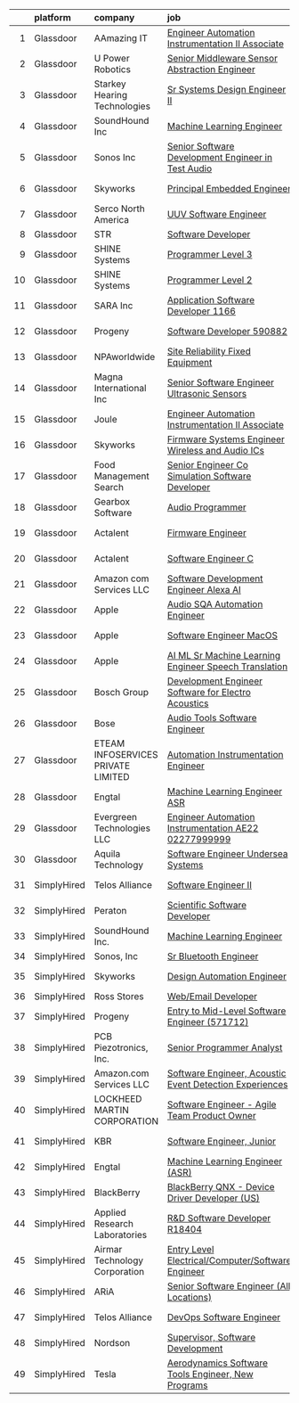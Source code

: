 

|    | platform    | company                            | job                                                                                                                                                                                                                                                                                                                                                                                                                                                                                                                                                                                                                                                                                                                                                                                                                                                                                                                                                                                                                                                                                                                                                                                                                                                                                                                                                              | update_time   | location             |
|---:|:------------|:-----------------------------------|:-----------------------------------------------------------------------------------------------------------------------------------------------------------------------------------------------------------------------------------------------------------------------------------------------------------------------------------------------------------------------------------------------------------------------------------------------------------------------------------------------------------------------------------------------------------------------------------------------------------------------------------------------------------------------------------------------------------------------------------------------------------------------------------------------------------------------------------------------------------------------------------------------------------------------------------------------------------------------------------------------------------------------------------------------------------------------------------------------------------------------------------------------------------------------------------------------------------------------------------------------------------------------------------------------------------------------------------------------------------------|:--------------|:---------------------|
|  1 | Glassdoor   | AAmazing IT                        | [Engineer   Automation Instrumentation   II  Associate ](https://www.glassdoor.com/partner/jobListing.htm?pos=116&ao=1136043&s=58&guid=000001822efd9b05837f96ace25e4f46&src=GD_JOB_AD&t=SR&vt=w&ea=1&cs=1_51148a2c&cb=1658645748809&jobListingId=1008012140318&jrtk=3-0-1g8nfr6pfjigl801-1g8nfr6ptih67800-be0268a24a9383bf-)                                                                                                                                                                                                                                                                                                                                                                                                                                                                                                                                                                                                                                                                                                                                                                                                                                                                                                                                                                                                                                     | 5d            | West Point, PA       |
|  2 | Glassdoor   | U Power Robotics                   | [Senior Middleware Sensor Abstraction Engineer](https://www.glassdoor.com/partner/jobListing.htm?pos=127&ao=1136043&s=58&guid=000001822efd9b05837f96ace25e4f46&src=GD_JOB_AD&t=SR&vt=w&ea=1&cs=1_92f5e588&cb=1658645748811&jobListingId=1008003104282&jrtk=3-0-1g8nfr6pfjigl801-1g8nfr6ptih67800-5a4da01cd59efdf4-)                                                                                                                                                                                                                                                                                                                                                                                                                                                                                                                                                                                                                                                                                                                                                                                                                                                                                                                                                                                                                                              | 10d           | Sunnyvale, CA        |
|  3 | Glassdoor   | Starkey Hearing Technologies       | [Sr Systems Design Engineer II](https://www.glassdoor.com/partner/jobListing.htm?pos=128&ao=1136043&s=58&guid=000001822efd9b05837f96ace25e4f46&src=GD_JOB_AD&t=SR&vt=w&cs=1_082acd6c&cb=1658645748813&jobListingId=1008008152054&jrtk=3-0-1g8nfr6pfjigl801-1g8nfr6ptih67800-d422a47cc30e0480-)                                                                                                                                                                                                                                                                                                                                                                                                                                                                                                                                                                                                                                                                                                                                                                                                                                                                                                                                                                                                                                                                   | 8d            | Eden Prairie, MN     |
|  4 | Glassdoor   | SoundHound Inc                     | [Machine Learning Engineer](https://www.glassdoor.com/partner/jobListing.htm?pos=114&ao=1136043&s=58&guid=000001822efd9b05837f96ace25e4f46&src=GD_JOB_AD&t=SR&vt=w&ea=1&cs=1_ebb5e240&cb=1658645748809&jobListingId=1008009295761&jrtk=3-0-1g8nfr6pfjigl801-1g8nfr6ptih67800-be87b29d058697c4-)                                                                                                                                                                                                                                                                                                                                                                                                                                                                                                                                                                                                                                                                                                                                                                                                                                                                                                                                                                                                                                                                  | 8d            | Santa Clara, CA      |
|  5 | Glassdoor   | Sonos  Inc                         | [Senior Software Development Engineer in Test  Audio](https://www.glassdoor.com/partner/jobListing.htm?pos=122&ao=1136043&s=58&guid=000001822efd9b05837f96ace25e4f46&src=GD_JOB_AD&t=SR&vt=w&cs=1_55a7605a&cb=1658645748810&jobListingId=1007998832395&jrtk=3-0-1g8nfr6pfjigl801-1g8nfr6ptih67800-caf06fc64295be09-)                                                                                                                                                                                                                                                                                                                                                                                                                                                                                                                                                                                                                                                                                                                                                                                                                                                                                                                                                                                                                                             | 12d           | Boston, MA           |
|  6 | Glassdoor   | Skyworks                           | [Principal Embedded Engineer](https://www.glassdoor.com/partner/jobListing.htm?pos=130&ao=1136043&s=58&guid=000001822efd9b05837f96ace25e4f46&src=GD_JOB_AD&t=SR&vt=w&cs=1_2ce55573&cb=1658645748813&jobListingId=1008006537939&jrtk=3-0-1g8nfr6pfjigl801-1g8nfr6ptih67800-4828e0c5c424f193-)                                                                                                                                                                                                                                                                                                                                                                                                                                                                                                                                                                                                                                                                                                                                                                                                                                                                                                                                                                                                                                                                     | 9d            | Beaverton, OR        |
|  7 | Glassdoor   | Serco North America                | [UUV Software Engineer](https://www.glassdoor.com/partner/jobListing.htm?pos=113&ao=1136043&s=58&guid=000001822efd9b05837f96ace25e4f46&src=GD_JOB_AD&t=SR&vt=w&cs=1_c44d9dc3&cb=1658645748809&jobListingId=1008022024506&jrtk=3-0-1g8nfr6pfjigl801-1g8nfr6ptih67800-c10f041f04d1a0fd-)                                                                                                                                                                                                                                                                                                                                                                                                                                                                                                                                                                                                                                                                                                                                                                                                                                                                                                                                                                                                                                                                           | 1d            | Newport, RI          |
|  8 | Glassdoor   | STR                                | [Software Developer](https://www.glassdoor.com/partner/jobListing.htm?pos=112&ao=1136043&s=58&guid=000001822efd9b05837f96ace25e4f46&src=GD_JOB_AD&t=SR&vt=w&ea=1&cs=1_a2e6bb11&cb=1658645748807&jobListingId=1008023447856&jrtk=3-0-1g8nfr6pfjigl801-1g8nfr6ptih67800-d60648e76305f06c-)                                                                                                                                                                                                                                                                                                                                                                                                                                                                                                                                                                                                                                                                                                                                                                                                                                                                                                                                                                                                                                                                         | 1d            | Dayton, OH           |
|  9 | Glassdoor   | SHINE Systems                      | [Programmer Level 3](https://www.glassdoor.com/partner/jobListing.htm?pos=124&ao=1136043&s=58&guid=000001822efd9b05837f96ace25e4f46&src=GD_JOB_AD&t=SR&vt=w&ea=1&cs=1_70035083&cb=1658645748810&jobListingId=1008006572815&jrtk=3-0-1g8nfr6pfjigl801-1g8nfr6ptih67800-06f3eaf1972c87c8-)                                                                                                                                                                                                                                                                                                                                                                                                                                                                                                                                                                                                                                                                                                                                                                                                                                                                                                                                                                                                                                                                         | 9d            | Bethesda, MD         |
| 10 | Glassdoor   | SHINE Systems                      | [Programmer Level 2](https://www.glassdoor.com/partner/jobListing.htm?pos=119&ao=1136043&s=58&guid=000001822efd9b05837f96ace25e4f46&src=GD_JOB_AD&t=SR&vt=w&cs=1_540e34c5&cb=1658645748810&jobListingId=1008006572821&jrtk=3-0-1g8nfr6pfjigl801-1g8nfr6ptih67800-6c4bebbb03e966bb-)                                                                                                                                                                                                                                                                                                                                                                                                                                                                                                                                                                                                                                                                                                                                                                                                                                                                                                                                                                                                                                                                              | 9d            | Bethesda, MD         |
| 11 | Glassdoor   | SARA Inc                           | [Application Software Developer   1166](https://www.glassdoor.com/partner/jobListing.htm?pos=118&ao=1136043&s=58&guid=000001822efd9b05837f96ace25e4f46&src=GD_JOB_AD&t=SR&vt=w&ea=1&cs=1_b25e4b38&cb=1658645748810&jobListingId=1008008922113&jrtk=3-0-1g8nfr6pfjigl801-1g8nfr6ptih67800-1d1162f147b8b102-)                                                                                                                                                                                                                                                                                                                                                                                                                                                                                                                                                                                                                                                                                                                                                                                                                                                                                                                                                                                                                                                      | 8d            | Colorado Springs, CO |
| 12 | Glassdoor   | Progeny                            | [Software Developer   590882 ](https://www.glassdoor.com/partner/jobListing.htm?pos=108&ao=1136043&s=58&guid=000001822efd9b05837f96ace25e4f46&src=GD_JOB_AD&t=SR&vt=w&cs=1_4a0d55ff&cb=1658645748807&jobListingId=1008006243769&jrtk=3-0-1g8nfr6pfjigl801-1g8nfr6ptih67800-3cf1a9ac0385223b-)                                                                                                                                                                                                                                                                                                                                                                                                                                                                                                                                                                                                                                                                                                                                                                                                                                                                                                                                                                                                                                                                    | 9d            | Canonsburg, PA       |
| 13 | Glassdoor   | NPAworldwide                       | [Site Reliability Fixed Equipment](https://www.glassdoor.com/partner/jobListing.htm?pos=103&ao=1110586&s=58&guid=000001822efd9b05837f96ace25e4f46&src=GD_JOB_AD&t=SR&vt=w&cs=1_4cec79be&cb=1658645748806&jobListingId=1008017597150&cpc=FB7E4A1762AE5BEC&jrtk=3-0-1g8nfr6pfjigl801-1g8nfr6ptih67800-60281bf49e317670--6NYlbfkN0C9BnvUC2OfFUcEeCwFAziw5WmrWmoYFT5czV5v4GtF8yAU3TOaJTADF1LsBJ8rk5iv7Gh8VKDhOPS_p8J7U9bhFVVqw1_Cem1-JXhZ5rtrvRD1pSsEtWQAR9u1zyI8MmRoysoSE-JAxFY5warrbNJenPhDEoIXB8aIO2c18rDt8I2RXmZVWnCg8uTDVRr5cJKP6HXGEX7X_ruM4HQKDdLSYIi0mvX__kdItXOoP4ZWnPk-UHGhX7sQc1twMzlnfXHioW3SMMUszMlIJoa6jhQgUt0B1ezOTwDXtulgF87Z6FfACjdfymXihQq7chplvfxNo1sdoRtgs68N9Sp7j_hiOaJP-ZZimboStZnbWjVPMtjrNGGfzN9BZZfcZZjNvogwTigG2GQr3C20R8DWf5cHeC3y71OEfp_ofLy6mGXzaFetwqNmbLTzyQFfs2Hhpif7ymDgaZmv3Lu8BftSXcMZ74TuFuJBE2qNLCJYhv6PURiabhUwZ_3qmSsI2Ca07pabtBFe_QDtdvgtb2woB9Ciwu-nHezdW8i9mgu4sEXHfQ%3D%3D)                                                                                                                                                                                                                                                                                                                                                                                                                                               | 3d            | Port Neches, TX      |
| 14 | Glassdoor   | Magna International Inc            | [Senior Software Engineer   Ultrasonic Sensors](https://www.glassdoor.com/partner/jobListing.htm?pos=120&ao=1136043&s=58&guid=000001822efd9b05837f96ace25e4f46&src=GD_JOB_AD&t=SR&vt=w&cs=1_1117e2e9&cb=1658645748810&jobListingId=1008020691159&jrtk=3-0-1g8nfr6pfjigl801-1g8nfr6ptih67800-9206e4547b050ee0-)                                                                                                                                                                                                                                                                                                                                                                                                                                                                                                                                                                                                                                                                                                                                                                                                                                                                                                                                                                                                                                                   | 2d            | Auburn Hills, MI     |
| 15 | Glassdoor   | Joule                              | [Engineer   Automation Instrumentation   II  Associate ](https://www.glassdoor.com/partner/jobListing.htm?pos=101&ao=1110586&s=58&guid=000001822efd9b05837f96ace25e4f46&src=GD_JOB_AD&t=SR&vt=w&cs=1_befd9373&cb=1658645748806&jobListingId=1008012371954&cpc=84DBBAA61F05C438&jrtk=3-0-1g8nfr6pfjigl801-1g8nfr6ptih67800-ee78424998c6d671--6NYlbfkN0AXtvPDqDev6liskt-h_3vAUEMM26GmMOlWYCAn-kvNiXTWhOpXUsJAzHKzhdDJA6zHqXVxuB8wfSBkVIxqhEgnvXRKaQQ4fowc9Xs-8TmnBfGj8huXGnDxAkHh9H7OSQRS41py27xbtg6yGS1_RRkKfQI3270QD9EQP5OygTBnGFYCBZqTxbUVJnLhVlNv4OvlfG5mkMF2SdN_PFSlcKjFBxfsZ7W5G7HcNn5B5e1HX25iKw_PKnhGqxu2u4FhOSERTrMpdfQLsdWOD9xRT0VgbLZSmo5Jih_gZevxNvvTxBG4tLOoxha0wq6cMM7GttUtg6lJr5k7TZUvkXquzd_LmxinFIPqtH1X4abQ9dDk2P9q5hz2SJpMakpkMdwiCm2yXnmRt6iB4tBHTjI4EoIPjVewcXhtpH5fTNDL0hH_g7wZ93JM1Lw6Zv-p_jNWy9l3QmhLLDnfXJitcRGFk0tlOVW3cqEOb-NvZWAV6mD6wRNZ1UlaxIgxz1lMcsg5IQBJHlwyEmCjypJXlAo39PMHUMIUhwS_yZ3kYVRDTdq35dJiy6u_ZSDJGuHPYwgNA8V0SycEYNj1oV3WEdraCZweEt5PK9IKJlrZZLMLHXiwSg%3D%3D)                                                                                                                                                                                                                                                                                                                                                         | 5d            | West Point, PA       |
| 16 | Glassdoor   | Skyworks                           | [Firmware Systems Engineer   Wireless and Audio ICs](https://www.glassdoor.com/partner/jobListing.htm?pos=129&ao=1136043&s=58&guid=000001822efd9b05837f96ace25e4f46&src=GD_JOB_AD&t=SR&vt=w&cs=1_1c1beb2c&cb=1658645748811&jobListingId=1008018288191&jrtk=3-0-1g8nfr6pfjigl801-1g8nfr6ptih67800-95187f244cde3d10-)                                                                                                                                                                                                                                                                                                                                                                                                                                                                                                                                                                                                                                                                                                                                                                                                                                                                                                                                                                                                                                              | 3d            | Beaverton, OR        |
| 17 | Glassdoor   | Food Management Search             | [Senior Engineer   Co Simulation Software Developer](https://www.glassdoor.com/partner/jobListing.htm?pos=107&ao=1110586&s=58&guid=000001822efd9b05837f96ace25e4f46&src=GD_JOB_AD&t=SR&vt=w&cs=1_03dc914e&cb=1658645748807&jobListingId=1007998919024&cpc=AC285F3A3ECA6BB0&jrtk=3-0-1g8nfr6pfjigl801-1g8nfr6ptih67800-6444d0e431a25671--6NYlbfkN0A5Q-NUM5VOQJcgw0aOtbkFdKUztaVAJ2TtkczD_hHqEc4DuK5LBeM4pbfh4wGWNhh6weSkGJTm6prASr6lEeps-CBgDNYir7CmZRJCmfR5oYtLl2yLANMHCTLOGCyH9PlzWqPZlmUjK_rc4ApVfOkVb_3V-C_PVv5EVDPVUcUc-9_0sPoSDRp9AiAtlVH3hoczldMHeT2sPWbnSXUeUO0u9RqYiqUrFT-_NKhnpXJcVPsjSOp2iZx03veMbHhUVhYKP1XNB3jT8BAOqg2N2YICQTUBXj2VqQkpURmfZlzCCHOmlP-JjSlRbKWWW5srvnzU34J4dfc7rTKL0xq-6BpoYOzMg7wVa2DmAsRqxAokLh8CXhoBJtrCa1cHTuJV41QIGjpQUUXJNTlEW_MuJ3G3LBNGW22W8QAeg0UNIxHdZXRP9JNsBLotmNaRmGHmCesZz_51dQz2I5TRxRfBUhlKHNyes-VX1srOQfyhi1To3OApYuQmuRsNrgrgXJrAwx5BdM7ddWTlT3QKIYPnGxeACd8e2k6SkpfH1n8uHqDJrJgZCN43-pFA2oGrwFhjhCcz7DnTGY6H1geqOWRw96L7MSlEtAHCKHLjVnNJunUyOWOnwm8eWvtQw4CtCU-5UBz9g4mA5CK2LCKjwXoqS3C7)                                                                                                                                                                                                                                                                                                                         | 12d           | Westmont, IL         |
| 18 | Glassdoor   | Gearbox Software                   | [Audio Programmer](https://www.glassdoor.com/partner/jobListing.htm?pos=117&ao=1136043&s=58&guid=000001822efd9b05837f96ace25e4f46&src=GD_JOB_AD&t=SR&vt=w&ea=1&cs=1_5de1548a&cb=1658645748809&jobListingId=1008004819041&jrtk=3-0-1g8nfr6pfjigl801-1g8nfr6ptih67800-0db689fb5b7447f5-)                                                                                                                                                                                                                                                                                                                                                                                                                                                                                                                                                                                                                                                                                                                                                                                                                                                                                                                                                                                                                                                                           | 9d            | Frisco, TX           |
| 19 | Glassdoor   | Actalent                           | [Firmware Engineer](https://www.glassdoor.com/partner/jobListing.htm?pos=104&ao=1110586&s=58&guid=000001822efd9b05837f96ace25e4f46&src=GD_JOB_AD&t=SR&vt=w&ea=1&cs=1_af872b63&cb=1658645748807&jobListingId=1008001514624&cpc=FB7E4A1762AE5BEC&jrtk=3-0-1g8nfr6pfjigl801-1g8nfr6ptih67800-516dfaed7a8aef3f--6NYlbfkN0ChYVx_I3yfZ_JDY3EFoivtqvi_stwnZ_kRt8Dowt_l_d1ydueao4NE-oUleRJ4yhjsXueqpPaLoFusK_U-raCFi71YkXmf6v007_s9SknpIsiWpx47pUp2rM01QIK6jYhcSPCQcQT-1qxnnNEIAkHp5QJizAFaw2CBQNKwQQ8TeB0uEpZb82IgcBiqhznKWWWDQomIbZubUr7FhobHhJANtZtFGE_pDzkuV0hpRsnNlXhqA1tuP5vo_JhenKIVpVBaXBfJumyfiBnd-grwyVftvkOuqatmSi77_Fk-R7YRjRaXLuq1ZFGjbkupIHYPGfP17Satw8jMzcnIhR7JX319sfDLGuBySW96pXVlCEuZFfPQpD3o-soHPyyAj0FsjWEEZgB_kW2R2qhU_56YFzY8-JVvm5oAlsNr-NuOKeD5Uol3nSS63Y74rFzEQe_if3tlC53_DL23fTaOVYsg6Fba2v9ADNXoxyoTQK602hT7y4HgiGK0bQ-I4_c__fcRUfCht5XUH5VMWE6v2FDOBzDThxJzU16sDey9fPrcO03MV_oJ9-ummccr-gO6PJH-5m_wK7gFRVhcpkIJ8WYK5eFDnnd73gNs1BsLAz0e_m4VCvSq1WQTafERb670noAAwHz1gxGorGDndiAy-q89JLMgHU01iOVogIYVsPTiRFU8oS1gBRbJx7mu43-LMXhRtE6dQPjl6SRVLINbk3tPcbBml90HNdiKx8ySu19b6ves9YyFPQE9BBXryiLTMEt3SrMTsZl9dV4HZ3GEGKG6SrTHJWGrmx0t9qRt7Y2nvlEWjqZTgTDFDWRg7a8vS-ILc7xeFVlIVHnuKHp3Z3gMT_dIuq-Yi6qDsDr8swKC3EUhRbPh_CI1doxOPZcvdpvVFBsnH74DwnBOmamjvdADZIjtqaHMQTugPvpfO25wL8KBf35y5MQD7mruBagv6RW4t5lD5gDZtY5Zrrs50-D46YxWyPznPcaUbC8%3D)       | 11d           | Torrance, CA         |
| 20 | Glassdoor   | Actalent                           | [Software Engineer  C   ](https://www.glassdoor.com/partner/jobListing.htm?pos=106&ao=1110586&s=58&guid=000001822efd9b05837f96ace25e4f46&src=GD_JOB_AD&t=SR&vt=w&ea=1&cs=1_bc51c146&cb=1658645748807&jobListingId=1008001109482&cpc=C4A69CCDBB3B9599&jrtk=3-0-1g8nfr6pfjigl801-1g8nfr6ptih67800-c05508381dd1e045--6NYlbfkN0ChYVx_I3yfZ_JDY3EFoivtqvi_stwnZ_kRt8Dowt_l_d1ydueao4NE-oUleRJ4yhjTWcvowBuQBVdSexcu329uS6KYam-H9X1U5fZNoqat4pbpmELmxjyXZ_8NujTexKJMeDb61m-N4jx_myTGwwAU5qmtobolCPAk_f8xIqMC-WiMY_uE4FSbJh1rVb0HuBQxRCeZaXvsZf9ECfq53qAtM5w8lth3447wVkeNV_TB9g1n-7h6HMe6c-7-RB7YBfyb-sh5PVyg385Ok89ZrB-krQ6LqXvLHFBhZz8PGhirJmhEdr3-ip-TLt-AxtHzHgG6Dd8JpbsOpgxNR3Uhd_bvyEvgaEi5TWD-7lO4LwDoYTzL8F9rqUVgp-OWLdUF-6MqNWagxL5brk_q2mIhW0CYA3ohI_yZ9CP_5g6B5Wh54suepkZoUzKUYvXtbT-en3-lyNx5h4QdGsaf_uRdIcWYhvV76vxxPDbsWq9ue56sfTV_ZC821-Tkdw93YVTWXpUH__FFW9n3PPcz5LEjP-ARXJW-bG4XWqfAOz3S2X8w_v3ZP5ktA0V73UJ2R7tA900oYCzElQp_VMQ6od6mJ5eM2fRrUlTowh_Yqtq-J8uaKwromy7TZSd4XDyZfy-BqKTm52MOC3Q2gedaP2fOjmiyuMGaKzGM2sdI-KBC1nh55Nm7ayvn6DqgSv-TmsdNVj4UIm3uoL6Ro7mQWkhYPeHxW62KTPTb6XEuebjaXt7071PLxaM6wS5vBL7g7vJdE4fWigCNKBhZLzxIcmkGe1Nfu72AiQAd51qElm2Mnu9flEuMwbp7kw8K6LiDuRh_XSmL1Rvk-a8OJ-Awd04p47hjqdCyszdaFEVRQiZpDdjYgSlsrUawuJFP1pQkq1W7yeIDYCE5BhAP4qh5n4hQ2RV5B3rybg-Q1zPTMNnmVSLui_wuO7uV5IrZXJ3KN9JvyXmMS46h2xwS-_HjojbBYT78LGz68SZUacY%3D) | 11d           | Manassas, VA         |
| 21 | Glassdoor   | Amazon com Services LLC            | [Software Development Engineer  Alexa AI](https://www.glassdoor.com/partner/jobListing.htm?pos=109&ao=1136043&s=58&guid=000001822efd9b05837f96ace25e4f46&src=GD_JOB_AD&t=SR&vt=w&cs=1_21e42d3d&cb=1658645748807&jobListingId=1008024218294&jrtk=3-0-1g8nfr6pfjigl801-1g8nfr6ptih67800-0b929fc6f54c7ef7-)                                                                                                                                                                                                                                                                                                                                                                                                                                                                                                                                                                                                                                                                                                                                                                                                                                                                                                                                                                                                                                                         | 24h           | Seattle, WA          |
| 22 | Glassdoor   | Apple                              | [Audio SQA Automation Engineer](https://www.glassdoor.com/partner/jobListing.htm?pos=123&ao=1136043&s=58&guid=000001822efd9b05837f96ace25e4f46&src=GD_JOB_AD&t=SR&vt=w&cs=1_6f742db0&cb=1658645748810&jobListingId=1008011764317&jrtk=3-0-1g8nfr6pfjigl801-1g8nfr6ptih67800-a0630f947329ed7a-)                                                                                                                                                                                                                                                                                                                                                                                                                                                                                                                                                                                                                                                                                                                                                                                                                                                                                                                                                                                                                                                                   | 5d            | Cupertino, CA        |
| 23 | Glassdoor   | Apple                              | [Software Engineer  MacOS](https://www.glassdoor.com/partner/jobListing.htm?pos=121&ao=1136043&s=58&guid=000001822efd9b05837f96ace25e4f46&src=GD_JOB_AD&t=SR&vt=w&cs=1_4204c56b&cb=1658645748810&jobListingId=1007999034472&jrtk=3-0-1g8nfr6pfjigl801-1g8nfr6ptih67800-54a16909d73eeab1-)                                                                                                                                                                                                                                                                                                                                                                                                                                                                                                                                                                                                                                                                                                                                                                                                                                                                                                                                                                                                                                                                        | 12d           | Cupertino, CA        |
| 24 | Glassdoor   | Apple                              | [AI ML   Sr  Machine Learning Engineer   Speech Translation](https://www.glassdoor.com/partner/jobListing.htm?pos=126&ao=1136043&s=58&guid=000001822efd9b05837f96ace25e4f46&src=GD_JOB_AD&t=SR&vt=w&cs=1_a00b033e&cb=1658645748811&jobListingId=1008016150767&jrtk=3-0-1g8nfr6pfjigl801-1g8nfr6ptih67800-b94177a84c475cf1-)                                                                                                                                                                                                                                                                                                                                                                                                                                                                                                                                                                                                                                                                                                                                                                                                                                                                                                                                                                                                                                      | 4d            | Seattle, WA          |
| 25 | Glassdoor   | Bosch Group                        | [Development Engineer  Software for Electro Acoustics](https://www.glassdoor.com/partner/jobListing.htm?pos=111&ao=1136043&s=58&guid=000001822efd9b05837f96ace25e4f46&src=GD_JOB_AD&t=SR&vt=w&cs=1_1fcedf34&cb=1658645748807&jobListingId=1008018898570&jrtk=3-0-1g8nfr6pfjigl801-1g8nfr6ptih67800-f418d82148d04c75-)                                                                                                                                                                                                                                                                                                                                                                                                                                                                                                                                                                                                                                                                                                                                                                                                                                                                                                                                                                                                                                            | 3d            | Burnsville, MN       |
| 26 | Glassdoor   | Bose                               | [Audio Tools Software Engineer](https://www.glassdoor.com/partner/jobListing.htm?pos=110&ao=1136043&s=58&guid=000001822efd9b05837f96ace25e4f46&src=GD_JOB_AD&t=SR&vt=w&cs=1_f1dae6cd&cb=1658645748807&jobListingId=1008023325838&jrtk=3-0-1g8nfr6pfjigl801-1g8nfr6ptih67800-28a8ee5c65f161ae-)                                                                                                                                                                                                                                                                                                                                                                                                                                                                                                                                                                                                                                                                                                                                                                                                                                                                                                                                                                                                                                                                   | 1d            | Remote               |
| 27 | Glassdoor   | ETEAM INFOSERVICES PRIVATE LIMITED | [Automation  Instrumentation Engineer](https://www.glassdoor.com/partner/jobListing.htm?pos=105&ao=1110586&s=58&guid=000001822efd9b05837f96ace25e4f46&src=GD_JOB_AD&t=SR&vt=w&ea=1&cs=1_ccdd2789&cb=1658645748807&jobListingId=1008012332735&cpc=8795CF9063CD573D&jrtk=3-0-1g8nfr6pfjigl801-1g8nfr6ptih67800-aba2f2aee72deff6--6NYlbfkN0BicP4mH8nLQf5qme0RP6l_XOQdvYkYZtmxVKtRB88lY3W8gShoATgQzk69V0RyjzWtpLSN6_ofjfOy2MiOh6Ya3qWXmu8h-A1PKoHMuNs8eEi072llbdXjnM31ervO6shwP6_koMEhxy5RKi1RQwfqP3FGYMyxK127zfMVTOBkDzuyZ2zUMIM1tlYOmtXLTSxyAcjHvQAIV15kMHiWap1qqbGB_w0IWcILyPbQeUtp2E_gEDU4Qw8RXaLQQi04GgcAtxuk8mcHD-_GUkMY1t3YsaJYunbfyDijX7CmP8eqWpXeSI9oPQNAlc2CtM2Yt1YW5_vUzQ3wVwQTzJHwfVleHxq7z34sa_B9eSydsNcW-gQOWY0Ksc8m_kPIrEnuvRi9l6iNPwNNQcNtyo6d_QRZlv66hsLUDTScMrzSqzMTDciJ0rOnmPuiQo37Q8OuCfpAgLQ2p-xSMNpsgoCQWMtyOBvVtAMyJMUSneqo62J-7zQSdBt-coO8_NgpTKAZT4wyq4PTUosGtTA4rE2a78Vw)                                                                                                                                                                                                                                                                                                                                                                                                                                                                  | 5d            | West Point, PA       |
| 28 | Glassdoor   | Engtal                             | [Machine Learning Engineer  ASR ](https://www.glassdoor.com/partner/jobListing.htm?pos=102&ao=1110586&s=58&guid=000001822efd9b05837f96ace25e4f46&src=GD_JOB_AD&t=SR&vt=w&ea=1&cs=1_22f842aa&cb=1658645748806&jobListingId=1007997755452&cpc=9908D8D4413DBB8A&jrtk=3-0-1g8nfr6pfjigl801-1g8nfr6ptih67800-57c54c87bb7028a4--6NYlbfkN0B7Z8t6fEMDh_BTkcJVPNJicKvZQEBTy5HSwyHa20ewqmyfWNXjNsfvmtdqiCQm-EwkGVhWC41tiaOwT4RJOvFaYLrX-A9mBxUONdVTB_Ej1QsSiwNN0O5IOk9T5wRqEiv7VuoY3SrlmO56p9giBbb46N8MiM-T9iL_-j5hpUSJaWwarBZeVvyE6bPuUp_PSh5VSvCxwqxnf-5dKCZvu5fVc1OKNlp_yHGcEQ_yy6aJv514gouCUKh4EBjZlSQTwRPXKKX8RBDLzyHVqE-19l8FkhfCdPiGpd_K1fskOMaptpEjRECtRFBN3RfqmfBpSwMhu8g0Xfrzas12nF8QRS9-qGIqoSRs2IGpc-5ZO1x_uge_hFu91Ut0GCYUTNAEEB60beSkrQ8a8GHMRCB_dlK_SpHjcdRNztCiT4F434L_t-Xx0y6L7D8JZSDgFJmXuCx2tcSlViqjjHVvQmwz4s3lT4WpgUL2kQYtlTFsEGNsGlDk8q08jLyvn_UCKPTQiASuRzcUdk5i1Q%3D%3D)                                                                                                                                                                                                                                                                                                                                                                                                                                                                           | 12d           | Remote               |
| 29 | Glassdoor   | Evergreen Technologies  LLC        | [Engineer   Automation Instrumentation  AE22 02277999999](https://www.glassdoor.com/partner/jobListing.htm?pos=115&ao=1136043&s=58&guid=000001822efd9b05837f96ace25e4f46&src=GD_JOB_AD&t=SR&vt=w&ea=1&cs=1_8322da8e&cb=1658645748809&jobListingId=1008020224903&jrtk=3-0-1g8nfr6pfjigl801-1g8nfr6ptih67800-3bbdd351f541f9a6-)                                                                                                                                                                                                                                                                                                                                                                                                                                                                                                                                                                                                                                                                                                                                                                                                                                                                                                                                                                                                                                    | 2d            | Horsham, PA          |
| 30 | Glassdoor   | Aquila Technology                  | [Software Engineer   Undersea Systems](https://www.glassdoor.com/partner/jobListing.htm?pos=125&ao=1136043&s=58&guid=000001822efd9b05837f96ace25e4f46&src=GD_JOB_AD&t=SR&vt=w&ea=1&cs=1_07157def&cb=1658645748811&jobListingId=1008001403324&jrtk=3-0-1g8nfr6pfjigl801-1g8nfr6ptih67800-cc56a732dca112b2-)                                                                                                                                                                                                                                                                                                                                                                                                                                                                                                                                                                                                                                                                                                                                                                                                                                                                                                                                                                                                                                                       | 11d           | Lexington, MA        |
| 31 | SimplyHired | Telos Alliance                     | [Software Engineer II](https://www.simplyhired.com/job/kZV61agVwkyatDwMDME2qzHjMH0qxJ0TKghEY8Q5euA1eovU2CLQnQ?q=acoustic+developer)                                                                                                                                                                                                                                                                                                                                                                                                                                                                                                                                                                                                                                                                                                                                                                                                                                                                                                                                                                                                                                                                                                                                                                                                                              | Recently      | United States        |
| 32 | SimplyHired | Peraton                            | [Scientific Software Developer](https://www.simplyhired.com/job/7QYgSHmP-LaULOI13l0r_sxWb_0wHWMGwpZBJR4iEeFKmhhjsbVj-g?q=acoustic+developer)                                                                                                                                                                                                                                                                                                                                                                                                                                                                                                                                                                                                                                                                                                                                                                                                                                                                                                                                                                                                                                                                                                                                                                                                                     | Recently      | Bethesda, MD         |
| 33 | SimplyHired | SoundHound Inc.                    | [Machine Learning Engineer](https://www.simplyhired.com/job/uoGGlyhix_D2qcraVl3yNicuKuAkX4wY_mLTIAaUEOnqj93yq2Z3bQ?q=acoustic+developer)                                                                                                                                                                                                                                                                                                                                                                                                                                                                                                                                                                                                                                                                                                                                                                                                                                                                                                                                                                                                                                                                                                                                                                                                                         | 8d            | Santa Clara, CA      |
| 34 | SimplyHired | Sonos, Inc                         | [Sr Bluetooth Engineer](https://www.simplyhired.com/job/EMZVaina2HJ5spZpawW3V1lF5Bbhf9TJz6zAxbYyiWfKx9QEx-2JAQ?q=acoustic+developer)                                                                                                                                                                                                                                                                                                                                                                                                                                                                                                                                                                                                                                                                                                                                                                                                                                                                                                                                                                                                                                                                                                                                                                                                                             | Recently      | Boston, MA           |
| 35 | SimplyHired | Skyworks                           | [Design Automation Engineer](https://www.simplyhired.com/job/GMzk5upUbz1qF-SBrkSsFLsiN5caOM8v4mIg5O0FWal4rG395wgOhA?q=acoustic+developer)                                                                                                                                                                                                                                                                                                                                                                                                                                                                                                                                                                                                                                                                                                                                                                                                                                                                                                                                                                                                                                                                                                                                                                                                                        | Recently      | Beaverton, OR        |
| 36 | SimplyHired | Ross Stores                        | [Web/Email Developer](https://www.simplyhired.com/job/iapHcCXyBAwSCQxFgqTzcH6pCeCWlT5U6RhkIjo60dultz2bPETatw?q=acoustic+developer)                                                                                                                                                                                                                                                                                                                                                                                                                                                                                                                                                                                                                                                                                                                                                                                                                                                                                                                                                                                                                                                                                                                                                                                                                               | Recently      | Dublin, CA           |
| 37 | SimplyHired | Progeny                            | [Entry to Mid-Level Software Engineer (571712)](https://www.simplyhired.com/job/cmpWRKWqRcCzDNwssia6g1p3kVtZaKLy3-0IXyFUW785VWcdO5PSwg?q=acoustic+developer)                                                                                                                                                                                                                                                                                                                                                                                                                                                                                                                                                                                                                                                                                                                                                                                                                                                                                                                                                                                                                                                                                                                                                                                                     | Recently      | California, MD       |
| 38 | SimplyHired | PCB Piezotronics, Inc.             | [Senior Programmer Analyst](https://www.simplyhired.com/job/eQBYwWiHkxugufpP5RasTROUJ8GSCTQyB7il0JPt8M58snoQJ9LUjQ?q=acoustic+developer)                                                                                                                                                                                                                                                                                                                                                                                                                                                                                                                                                                                                                                                                                                                                                                                                                                                                                                                                                                                                                                                                                                                                                                                                                         | Recently      | Depew, NY            |
| 39 | SimplyHired | Amazon.com Services LLC            | [Software Engineer, Acoustic Event Detection Experiences](https://www.simplyhired.com/job/O7nt_uqqG1BTJDTY6SiVvgJBh4AYRkUe57s0DX78jjWluh2CAQPwFQ?q=acoustic+developer)                                                                                                                                                                                                                                                                                                                                                                                                                                                                                                                                                                                                                                                                                                                                                                                                                                                                                                                                                                                                                                                                                                                                                                                           | Recently      | Irvine, CA           |
| 40 | SimplyHired | LOCKHEED MARTIN CORPORATION        | [Software Engineer - Agile Team Product Owner](https://www.simplyhired.com/job/1m8ZMgHl6A6KUNLFOgf2FTkSodNvAVUVzm1l2xenJNXaecLknI_S1A?q=acoustic+developer)                                                                                                                                                                                                                                                                                                                                                                                                                                                                                                                                                                                                                                                                                                                                                                                                                                                                                                                                                                                                                                                                                                                                                                                                      | Recently      | Manassas, VA         |
| 41 | SimplyHired | KBR                                | [Software Engineer, Junior](https://www.simplyhired.com/job/CyRHc1Ltb93IXjZVIZGRS9MR79MfwcsUifqlGehLqz4U3kMV2p3gpA?q=acoustic+developer)                                                                                                                                                                                                                                                                                                                                                                                                                                                                                                                                                                                                                                                                                                                                                                                                                                                                                                                                                                                                                                                                                                                                                                                                                         | Recently      | Lexington Park, MD   |
| 42 | SimplyHired | Engtal                             | [Machine Learning Engineer (ASR)](https://www.simplyhired.com/job/dTeSpEnJ_v272tMjp-N4OH4cwSWLprFncfLBVYhVoaZKweIFxs83iQ?q=acoustic+developer)                                                                                                                                                                                                                                                                                                                                                                                                                                                                                                                                                                                                                                                                                                                                                                                                                                                                                                                                                                                                                                                                                                                                                                                                                   | 12d           | Remote               |
| 43 | SimplyHired | BlackBerry                         | [BlackBerry QNX - Device Driver Developer (US)](https://www.simplyhired.com/job/PhJHZf4I2K7OhS334XumQNOqsGrTyQmExnRVoXbzH4weqXLfgLL67Q?q=acoustic+developer)                                                                                                                                                                                                                                                                                                                                                                                                                                                                                                                                                                                                                                                                                                                                                                                                                                                                                                                                                                                                                                                                                                                                                                                                     | Recently      | Novi, MI             |
| 44 | SimplyHired | Applied Research Laboratories      | [R&D Software Developer R18404](https://www.simplyhired.com/job/iYsUoC4YVp2iNY6b_JtpfN9L4H2iAgnSxyEYjA8MjR38__eDQ3Tw0g?q=acoustic+developer)                                                                                                                                                                                                                                                                                                                                                                                                                                                                                                                                                                                                                                                                                                                                                                                                                                                                                                                                                                                                                                                                                                                                                                                                                     | Recently      | Austin, TX           |
| 45 | SimplyHired | Airmar Technology Corporation      | [Entry Level Electrical/Computer/Software Engineer](https://www.simplyhired.com/job/z2fxVZM99vLfSzIS4Eq3YOhVwknu4HEQL9KGZzmxXvMPxeQugLC3TQ?q=acoustic+developer)                                                                                                                                                                                                                                                                                                                                                                                                                                                                                                                                                                                                                                                                                                                                                                                                                                                                                                                                                                                                                                                                                                                                                                                                 | Recently      | Milford, NH          |
| 46 | SimplyHired | ARiA                               | [Senior Software Engineer (All Locations)](https://www.simplyhired.com/job/TgNvdHCUSe4y2E3bSGSq7KF-I2mKSRvHVkVvFpO41lvuQuRoQAnt0Q?q=acoustic+developer)                                                                                                                                                                                                                                                                                                                                                                                                                                                                                                                                                                                                                                                                                                                                                                                                                                                                                                                                                                                                                                                                                                                                                                                                          | Recently      | Madison, VA          |
| 47 | SimplyHired | Telos Alliance                     | [DevOps Software Engineer](https://www.simplyhired.com/job/60pzz4L5D8jyQznk7xCHuh-sXpm8UKepKgOSUU5hK41ghLTOS_rCAA?q=acoustic+developer)                                                                                                                                                                                                                                                                                                                                                                                                                                                                                                                                                                                                                                                                                                                                                                                                                                                                                                                                                                                                                                                                                                                                                                                                                          | Recently      | United States        |
| 48 | SimplyHired | Nordson                            | [Supervisor, Software Development](https://www.simplyhired.com/job/iQzzo1syGvp_LK8EJJqfW1QgjC_kO-c6mh7ke3kUDToUb4_3_pNFMw?q=acoustic+developer)                                                                                                                                                                                                                                                                                                                                                                                                                                                                                                                                                                                                                                                                                                                                                                                                                                                                                                                                                                                                                                                                                                                                                                                                                  | Recently      | Carlsbad, CA         |
| 49 | SimplyHired | Tesla                              | [Aerodynamics Software Tools Engineer, New Programs](https://www.simplyhired.com/job/zO8gcthxFQqgNmwD9bdYUrhRy13Ovr3XTHhU0ibGJoZo7L7tcfLxOw?q=acoustic+developer)                                                                                                                                                                                                                                                                                                                                                                                                                                                                                                                                                                                                                                                                                                                                                                                                                                                                                                                                                                                                                                                                                                                                                                                                | Recently      | Hawthorne, CA        |